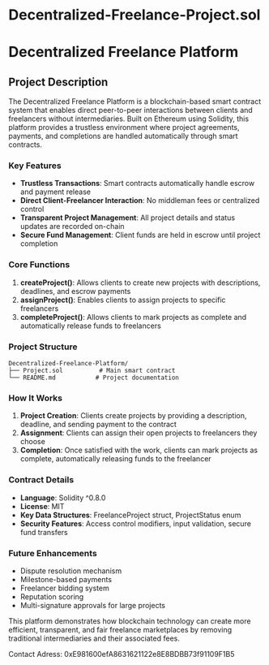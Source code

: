 # Decentralized-Freelance-Project.sol
# Decentralized Freelance Platform

## Project Description

The Decentralized Freelance Platform is a blockchain-based smart contract system that enables direct peer-to-peer interactions between clients and freelancers without intermediaries. Built on Ethereum using Solidity, this platform provides a trustless environment where project agreements, payments, and completions are handled automatically through smart contracts.

### Key Features

- **Trustless Transactions**: Smart contracts automatically handle escrow and payment release
- **Direct Client-Freelancer Interaction**: No middleman fees or centralized control
- **Transparent Project Management**: All project details and status updates are recorded on-chain
- **Secure Fund Management**: Client funds are held in escrow until project completion

### Core Functions

1. **createProject()**: Allows clients to create new projects with descriptions, deadlines, and escrow payments
2. **assignProject()**: Enables clients to assign projects to specific freelancers
3. **completeProject()**: Allows clients to mark projects as complete and automatically release funds to freelancers

### Project Structure

```
Decentralized-Freelance-Platform/
├── Project.sol          # Main smart contract
└── README.md           # Project documentation
```

### How It Works

1. **Project Creation**: Clients create projects by providing a description, deadline, and sending payment to the contract
2. **Assignment**: Clients can assign their open projects to freelancers they choose
3. **Completion**: Once satisfied with the work, clients can mark projects as complete, automatically releasing funds to the freelancer

### Contract Details

- **Language**: Solidity ^0.8.0
- **License**: MIT
- **Key Data Structures**: FreelanceProject struct, ProjectStatus enum
- **Security Features**: Access control modifiers, input validation, secure fund transfers

### Future Enhancements

- Dispute resolution mechanism
- Milestone-based payments
- Freelancer bidding system
- Reputation scoring
- Multi-signature approvals for large projects

This platform demonstrates how blockchain technology can create more efficient, transparent, and fair freelance marketplaces by removing traditional intermediaries and their associated fees.

Contact Adress: 0xE981600efA8631621122e8E8BDBB73f91109F1B5

